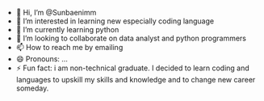 - 👋 Hi, I’m @Sunbaenimm
- 👀 I’m interested in learning new especially coding language
- 🌱 I’m currently learning python 
- 💞️ I’m looking to collaborate on data analyst and python programmers
- 📫 How to reach me by emailing 
- 😄 Pronouns: ...
- ⚡ Fun fact: i am non-technical graduate. I decided to learn coding and languages to upskill my skills and knowledge and to change new career someday.


<!---
Sunbaenimm/Sunbaenimm is a ✨ special ✨ repository because its `README.md` (this file) appears on your GitHub profile.
You can click the Preview link to take a look at your changes.
--->

